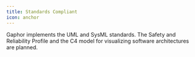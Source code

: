 ```yaml
---
title: Standards Compliant
icon: anchor
---
```


Gaphor implements the UML and SysML standards.
The Safety and Reliability Profile and the C4 model for visualizing software architectures are planned.
